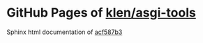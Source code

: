 GitHub Pages of [klen/asgi-tools](https://github.com/klen/asgi-tools.git)
===
Sphinx html documentation of [acf587b3](https://github.com/klen/asgi-tools/tree/acf587b3f2a4cf7e64b56855223112ebae79237d)
